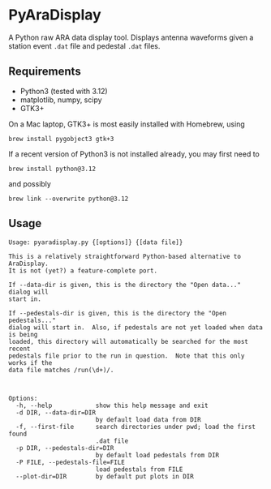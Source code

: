 # PyAraDisplay

A Python raw ARA data display tool. Displays antenna waveforms given a station event `.dat`
file and pedestal `.dat` files.

## Requirements

- Python3 (tested with 3.12)
- matplotlib, numpy, scipy
- GTK3+

On a Mac laptop, GTK3+ is most easily installed with Homebrew, using

```
brew install pygobject3 gtk+3
```

If a recent version of Python3 is not installed already, you may first need to
```
brew install python@3.12
```
and possibly
```
brew link --overwrite python@3.12
```

## Usage

```
Usage: pyaradisplay.py {[options]} {[data file]}

This is a relatively straightforward Python-based alternative to AraDisplay.
It is not (yet?) a feature-complete port.

If --data-dir is given, this is the directory the "Open data..." dialog will
start in.

If --pedestals-dir is given, this is the directory the "Open pedestals..."
dialog will start in.  Also, if pedestals are not yet loaded when data is being
loaded, this directory will automatically be searched for the most recent
pedestals file prior to the run in question.  Note that this only works if the
data file matches /run(\d+)/.



Options:
  -h, --help            show this help message and exit
  -d DIR, --data-dir=DIR
                        by default load data from DIR
  -f, --first-file      search directories under pwd; load the first found
                        .dat file
  -p DIR, --pedestals-dir=DIR
                        by default load pedestals from DIR
  -P FILE, --pedestals-file=FILE
                        load pedestals from FILE
  --plot-dir=DIR        by default put plots in DIR
  ```
